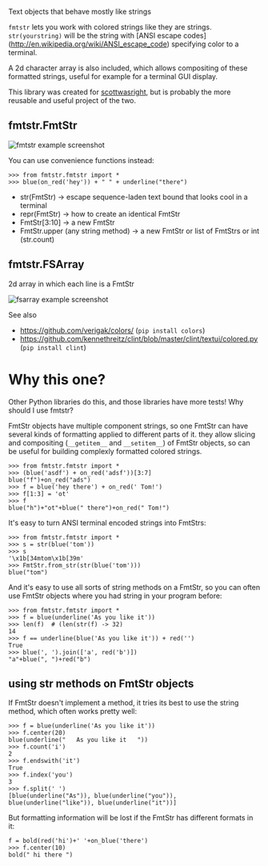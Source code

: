 Text objects that behave mostly like strings

`fmtstr` lets you work with colored strings like they are strings.
`str(yourstring)` will be the string with [ANSI escape codes]
(http://en.wikipedia.org/wiki/ANSI_escape_code)
specifying color to a terminal.

A 2d character array is also included, which allows compositing of these
formatted strings, useful for example for a terminal GUI display.

This library was created for
[scottwasright](https://github.com/thomasballinger/scottwasright),
but is probably the more reusable and useful project of the two.

fmtstr.FmtStr
-------------

![fmtstr example screenshot](http://i.imgur.com/7lFaxsz.png)

You can use convenience functions instead:

    >>> from fmtstr.fmtstr import *
    >>> blue(on_red('hey')) + " " + underline("there")

* str(FmtStr) -> escape sequence-laden text bound that looks cool in a terminal
* repr(FmtStr) -> how to create an identical FmtStr
* FmtStr[3:10] -> a new FmtStr
* FmtStr.upper (any string method) -> a new FmtStr or list of FmtStrs or int (str.count)

fmtstr.FSArray
--------------

2d array in which each line is a FmtStr

![fsarray example screenshot](http://i.imgur.com/rvTRPv1.png)

See also

* https://github.com/verigak/colors/ (`pip install colors`)
* https://github.com/kennethreitz/clint/blob/master/clint/textui/colored.py (`pip install clint`)

Why this one?
=============

Other Python libraries do this, and those libraries have more tests! Why should I
use fmtstr?

FmtStr objects have multiple component strings, so one FmtStr can have several
kinds of formatting applied to different parts of it. they allow slicing and
compositing (`__getitem__` and `__setitem__`) of FmtStr objects, so can be
useful for building complexly formatted colored strings.

    >>> from fmtstr.fmtstr import *
    >>> (blue('asdf') + on_red('adsf'))[3:7]
    blue("f")+on_red("ads")
    >>> f = blue('hey there') + on_red(' Tom!')
    >>> f[1:3] = 'ot'
    >>> f
    blue("h")+"ot"+blue(" there")+on_red(" Tom!")

It's easy to turn ANSI terminal encoded strings into FmtStrs:

    >>> from fmtstr.fmtstr import *
    >>> s = str(blue('tom'))
    >>> s
    '\x1b[34mtom\x1b[39m'
    >>> FmtStr.from_str(str(blue('tom')))
    blue("tom")

And it's easy to use all sorts of string methods on a FmtStr, so you can often
use FmtStr objects where you had string in your program before:

    >>> from fmtstr.fmtstr import *
    >>> f = blue(underline('As you like it'))
    >>> len(f)  # (len(str(f) -> 32)
    14 
    >>> f == underline(blue('As you like it')) + red('')
    True
    >>> blue(', ').join(['a', red('b')])
    "a"+blue(", ")+red("b")


using str methods on FmtStr objects
-----------------------------------

If FmtStr doesn't implement a method, it tries its best to use the string
method, which often works pretty well:

    >>> f = blue(underline('As you like it'))
    >>> f.center(20)
    blue(underline("   As you like it   "))
    >>> f.count('i')
    2
    >>> f.endswith('it')
    True
    >>> f.index('you')
    3
    >>> f.split(' ')
    [blue(underline("As")), blue(underline("you")), blue(underline("like")), blue(underline("it"))]

But formatting information will be lost if the FmtStr has different formats in
it:

    f = bold(red('hi')+' '+on_blue('there')
    >>> f.center(10)
    bold(" hi there ")
